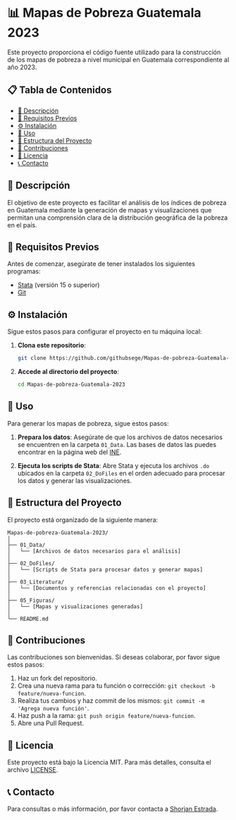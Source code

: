 
# 📊 Mapas de Pobreza Guatemala 2023

Este proyecto proporciona el código fuente utilizado para la construcción de los mapas de pobreza a nivel municipal en Guatemala correspondiente al año 2023.

## 📋 Tabla de Contenidos

- [📖 Descripción](#-descripción)
- [🔧 Requisitos Previos](#-requisitos-previos)
- [⚙️ Instalación](#️-instalación)
- [🚀 Uso](#-uso)
- [📁 Estructura del Proyecto](#-estructura-del-proyecto)
- [🤝 Contribuciones](#-contribuciones)
- [📄 Licencia](#-licencia)
- [📞 Contacto](#-contacto)

## 📖 Descripción

El objetivo de este proyecto es facilitar el análisis de los índices de pobreza en Guatemala mediante la generación de mapas y visualizaciones que permitan una comprensión clara de la distribución geográfica de la pobreza en el país.

## 🔧 Requisitos Previos

Antes de comenzar, asegúrate de tener instalados los siguientes programas:

- [Stata](https://www.stata.com/) (versión 15 o superior)
- [Git](https://git-scm.com/)

## ⚙️ Instalación

Sigue estos pasos para configurar el proyecto en tu máquina local:

1. **Clona este repositorio**:

   ```bash
   git clone https://github.com/githubsege/Mapas-de-pobreza-Guatemala-2023.git
   ```

2. **Accede al directorio del proyecto**:

   ```bash
   cd Mapas-de-pobreza-Guatemala-2023
   ```

## 🚀 Uso

Para generar los mapas de pobreza, sigue estos pasos:

1. **Prepara los datos**: Asegúrate de que los archivos de datos necesarios se encuentren en la carpeta `01_Data`. Las bases de datos las puedes encontrar en la página web del [INE](https://www.ine.gob.gt/pobreza-menu/).

2. **Ejecuta los scripts de Stata**: Abre Stata y ejecuta los archivos `.do` ubicados en la carpeta `02_DoFiles` en el orden adecuado para procesar los datos y generar las visualizaciones.

## 📁 Estructura del Proyecto

El proyecto está organizado de la siguiente manera:

```
Mapas-de-pobreza-Guatemala-2023/
│
├── 01_Data/
│   └── [Archivos de datos necesarios para el análisis]
│
├── 02_DoFiles/
│   └── [Scripts de Stata para procesar datos y generar mapas]
│
├── 03_Literatura/
│   └── [Documentos y referencias relacionadas con el proyecto]
│
├── 05_Figuras/
│   └── [Mapas y visualizaciones generadas]
│
└── README.md
```

## 🤝 Contribuciones

Las contribuciones son bienvenidas. Si deseas colaborar, por favor sigue estos pasos:

1. Haz un fork del repositorio.
2. Crea una nueva rama para tu función o corrección: `git checkout -b feature/nueva-funcion`.
3. Realiza tus cambios y haz commit de los mismos: `git commit -m 'Agrega nueva función'`.
4. Haz push a la rama: `git push origin feature/nueva-funcion`.
5. Abre una Pull Request.

## 📄 Licencia

Este proyecto está bajo la Licencia MIT. Para más detalles, consulta el archivo [LICENSE](LICENSE).

## 📞 Contacto

Para consultas o más información, por favor contacta a [Shorjan Estrada](mailto:shorjan.estrada).

